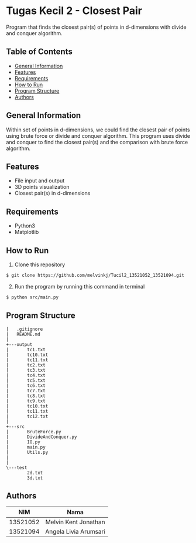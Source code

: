 # Tugas Kecil 2 - Closest Pair
Program that finds the closest pair(s) of points in d-dimensions with divide and conquer algorithm.

## **Table of Contents**
* [General Information](#general-information)
* [Features](#features)
* [Requirements](#requirements)
* [How to Run](#how-to-run)
* [Program Structure](#program-structure)
* [Authors](#authors)

## **General Information**
Within set of points in d-dimensions, we could find the closest pair of points using brute force or divide and conquer algorithm. This program uses divide and conquer to find the closest pair(s) and the comparison with brute force algorithm. 

## **Features**
* File input and output
* 3D points visualization
* Closest pair(s) in d-dimensions

## **Requirements**
* Python3
* Matplotlib

## **How to Run**
1. Clone this repository <br>
```sh 
$ git clone https://github.com/melvinkj/Tucil2_13521052_13521094.git
```

2. Run the program by running this command in terminal <br>
```sh 
$ python src/main.py
```


## **Program Structure**
```
|   .gitignore
|   README.md
|
+---output
|       tc1.txt
|       tc10.txt
|       tc11.txt
|       tc2.txt
|       tc3.txt
|       tc4.txt
|       tc5.txt
|       tc6.txt
|       tc7.txt
|       tc8.txt
|       tc9.txt
|       tc10.txt
|       tc11.txt
|       tc12.txt
|
+---src
|       BruteForce.py
|       DivideAndConquer.py
|       IO.py
|       main.py
|       Utils.py
|   
|
\---test
        2d.txt
        3d.txt

```

## **Authors**

|  **NIM** |        **Nama**       |
|:--------:|:---------------------:|
| 13521052 | Melvin Kent Jonathan  |
| 13521094 | Angela Livia Arumsari |

